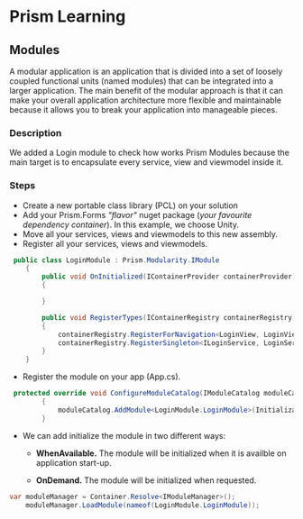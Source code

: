 # Prism Learning

## Modules

A modular application is an application that is divided into a set of loosely coupled functional units (named modules) that can be integrated into a larger application. The main benefit of the modular approach is that it can make your overall application architecture more flexible and maintainable because it allows you to break your application into manageable pieces.

### Description

We added a Login module to check how works Prism Modules because the main target is to encapsulate every service, view and viewmodel inside it.

### Steps

* Create a new portable class library (PCL) on your solution
* Add your Prism.Forms *"flavor"* nuget package (*your favourite dependency container*). In this example, we choose Unity.
* Move all your services, views and viewmodels to this new assembly.
* Register all your services, views and viewmodels.

```csharp
 public class LoginModule : Prism.Modularity.IModule
    {
        public void OnInitialized(IContainerProvider containerProvider)
        {

        }

        public void RegisterTypes(IContainerRegistry containerRegistry)
        {
            containerRegistry.RegisterForNavigation<LoginView, LoginViewModel>();
            containerRegistry.RegisterSingleton<ILoginService, LoginService>();
        }
    }
```

* Register the module on your app (App.cs).

```csharp
 protected override void ConfigureModuleCatalog(IModuleCatalog moduleCatalog)
        {
            moduleCatalog.AddModule<LoginModule.LoginModule>(InitializationMode.WhenAvailable);
        }
```

* We can add initialize the module in two different ways:

  * **WhenAvailable.** The module will be initialized when it is availble on application start-up.

  * **OnDemand.** The module will be initialized when requested.

```csharp
var moduleManager = Container.Resolve<IModuleManager>();
    moduleManager.LoadModule(nameof(LoginModule.LoginModule));
```